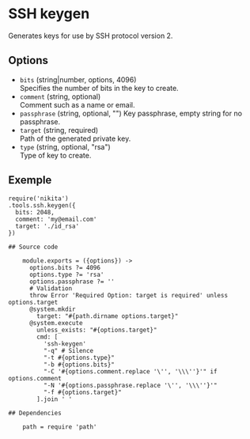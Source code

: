 
# SSH keygen

Generates keys for use by SSH protocol version 2.

## Options

* `bits` (string|number, options, 4096)   
  Specifies the number of bits in the key to create.
* `comment` (string, optional)   
  Comment such as a name or email.
* `passphrase` (string, optional, "")
  Key passphrase, empty string for no passphrase.
* `target` (string, required)   
  Path of the generated private key.
* `type` (string, optional, "rsa")   
  Type of key to create.

## Exemple

```
require('nikita')
.tools.ssh.keygen({
  bits: 2048,
  comment: 'my@email.com'
  target: './id_rsa'
})

## Source code

    module.exports = ({options}) ->
      options.bits ?= 4096
      options.type ?= 'rsa'
      options.passphrase ?= ''
      # Validation
      throw Error 'Required Option: target is required' unless options.target
      @system.mkdir
        target: "#{path.dirname options.target}"
      @system.execute
        unless_exists: "#{options.target}"
        cmd: [
          'ssh-keygen'
          "-q" # Silence
          "-t #{options.type}"
          "-b #{options.bits}"
          "-C '#{options.comment.replace '\'', '\\\''}'" if options.comment
          "-N '#{options.passphrase.replace '\'', '\\\''}'"
          "-f #{options.target}"
        ].join ' '

## Dependencies

    path = require 'path'
